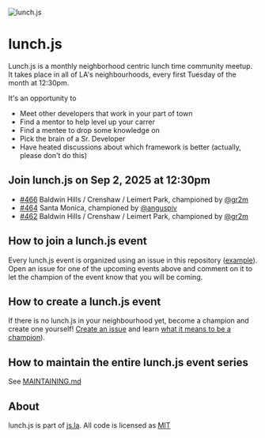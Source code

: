 ![lunch.js](http://i.imgur.com/5kPcPqZ.png)

# lunch.js

Lunch.js is a monthly neighborhood centric lunch time community meetup. It takes place in all of LA's neighbourhoods, every first Tuesday of the month at 12:30pm.

It's an opportunity to

- Meet other developers that work in your part of town
- Find a mentor to help level up your carrer
- Find a mentee to drop some knowledge on
- Pick the brain of a Sr. Developer
- Have heated discussions about which framework is better (actually, please don't do this)

<!--START_SECTION:events-->
## Join lunch.js on Sep 2, 2025 at 12:30pm
  
- [#466](https://github.com/jsla/lunch.js/issues/466) Baldwin Hills / Crenshaw / Leimert Park, championed by [@gr2m](https://github.com/gr2m)
- [#464](https://github.com/jsla/lunch.js/issues/464) Santa Monica, championed by [@anguspiv](https://github.com/anguspiv)
- [#462](https://github.com/jsla/lunch.js/issues/462) Baldwin Hills / Crenshaw / Leimert Park, championed by [@gr2m](https://github.com/gr2m)
<!--END_SECTION:events-->

## How to join a lunch.js event

Every lunch.js event is organized using an issue in this repository ([example](https://github.com/jsla/lunch.js/issues/258)). Open an issue for one of the upcoming events above and comment on it to let the champion of the event know that you will be coming.

## How to create a lunch.js event

If there is no lunch.js in your neighbourhood yet, become a champion and create one yourself! [Create an issue](https://github.com/jsla/lunch.js/issues/new) and learn [what it means to be a champion](https://github.com/jsla/lunch.js/blob/master/CONTRIBUTING.md#readme)).

## How to maintain the entire lunch.js event series

See [MAINTAINING.md](MAINTAINING.md)

## About

lunch.js is part of [js.la](https://js.la). All code is licensed as [MIT](LICENSE)
